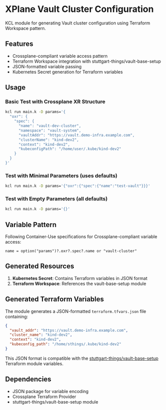 # XPlane Vault Cluster Configuration

KCL module for generating Vault cluster configuration using Terraform Workspace pattern.

## Features

- Crossplane-compliant variable access pattern
- Terraform Workspace integration with stuttgart-things/vault-base-setup
- JSON-formatted variable passing
- Kubernetes Secret generation for Terraform variables

## Usage

### Basic Test with Crossplane XR Structure

```bash
kcl run main.k -D params='{
  "oxr": {
    "spec": {
      "name": "vault-dev-cluster",
      "namespace": "vault-system",
      "vaultAddr": "https://vault.demo-infra.example.com",
      "clusterName": "kind-dev2",
      "context": "kind-dev2",
      "kubeconfigPath": "/home/user/.kube/kind-dev2"
    }
  }
}'
```

### Test with Minimal Parameters (uses defaults)

```bash
kcl run main.k -D params='{"oxr":{"spec":{"name":"test-vault"}}}'
```

### Test with Empty Parameters (all defaults)

```bash
kcl run main.k -D params='{}'
```

## Variable Pattern

Following Container-Use specifications for Crossplane-compliant variable access:

```kcl
name = option("params")?.oxr?.spec?.name or "vault-cluster"
```

## Generated Resources

1. **Kubernetes Secret**: Contains Terraform variables in JSON format
2. **Terraform Workspace**: References the vault-base-setup module

## Generated Terraform Variables

The module generates a JSON-formatted `terraform.tfvars.json` file containing:

```json
{
  "vault_addr": "https://vault.demo-infra.example.com",
  "cluster_name": "kind-dev2", 
  "context": "kind-dev2",
  "kubeconfig_path": "/home/sthings/.kube/kind-dev2"
}
```

This JSON format is compatible with the [stuttgart-things/vault-base-setup](https://github.com/stuttgart-things/vault-base-setup) Terraform module variables.

## Dependencies

- JSON package for variable encoding
- Crossplane Terraform Provider
- stuttgart-things/vault-base-setup module